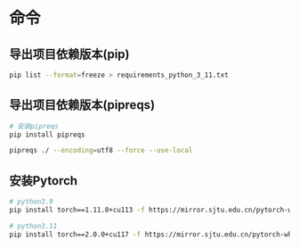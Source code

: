 # 命令

## 导出项目依赖版本(pip)

```bash
pip list --format=freeze > requirements_python_3_11.txt
```

## 导出项目依赖版本(pipreqs)

```bash
# 安装pipreqs
pip install pipreqs

pipreqs ./ --encoding=utf8 --force --use-local
```

##  安装Pytorch

```bash
# python3.9
pip install torch==1.11.0+cu113 -f https://mirror.sjtu.edu.cn/pytorch-wheels/cu113/?mirror_intel_list

# python3.11
pip install torch==2.0.0+cu117 -f https://mirror.sjtu.edu.cn/pytorch-wheels/cu117/?mirror_intel_list
```
